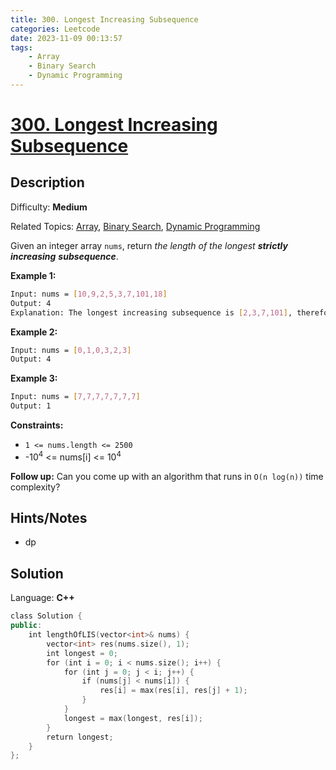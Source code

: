 ```yaml
---
title: 300. Longest Increasing Subsequence
categories: Leetcode
date: 2023-11-09 00:13:57
tags:
    - Array
    - Binary Search
    - Dynamic Programming
---
```


# [300\. Longest Increasing Subsequence](https://leetcode.com/problems/longest-increasing-subsequence/)

## Description

Difficulty: **Medium**

Related Topics: [Array](https://leetcode.com/tag/https://leetcode.com/tag/array//), [Binary Search](https://leetcode.com/tag/https://leetcode.com/tag/binary-search//), [Dynamic Programming](https://leetcode.com/tag/https://leetcode.com/tag/dynamic-programming//)

Given an integer array `nums`, return _the length of the longest **strictly increasing**_ <span data-keyword="subsequence-array" class=" cursor-pointer relative text-dark-blue-s text-sm"></span>_**subsequence**_.

**Example 1:**

```bash
Input: nums = [10,9,2,5,3,7,101,18]
Output: 4
Explanation: The longest increasing subsequence is [2,3,7,101], therefore the length is 4.
```

**Example 2:**

```bash
Input: nums = [0,1,0,3,2,3]
Output: 4
```

**Example 3:**

```bash
Input: nums = [7,7,7,7,7,7,7]
Output: 1
```

**Constraints:**

* `1 <= nums.length <= 2500`
* -10<sup>4</sup> <= nums[i] <= 10<sup>4</sup>

**Follow up:** Can you come up with an algorithm that runs in `O(n log(n))` time complexity?

## Hints/Notes

* dp

## Solution

Language: **C++**

```C++
class Solution {
public:
    int lengthOfLIS(vector<int>& nums) {
        vector<int> res(nums.size(), 1);
        int longest = 0;
        for (int i = 0; i < nums.size(); i++) {
            for (int j = 0; j < i; j++) {
                if (nums[j] < nums[i]) {
                    res[i] = max(res[i], res[j] + 1);
                }
            }
            longest = max(longest, res[i]);
        }
        return longest;
    }
};
```
